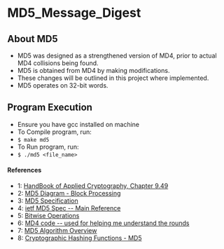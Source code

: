 # MD5_Message_Digest

## About MD5
* MD5 was designed as a strengthened version of MD4, prior to actual MD4 collisions being found.
* MD5 is obtained from MD4 by making modifications.
* These changes will be outlined in this project where implemented.
* MD5 operates on 32-bit words.

## Program Execution
* Ensure you have gcc installed on machine
* To Compile program, run: 
* `$ make md5`
* To Run program, run:
* `$ ./md5 <file_name>`

#### References
* 1: [HandBook of Applied Cryptography, Chapter 9.49](http://cacr.uwaterloo.ca/hac/about/chap9.pdf)
* 2: [MD5 Diagram - Block Processing](https://www.iusmentis.com/technology/hashfunctions/md5/)
* 3: [MD5 Specification](http://practicalcryptography.com/hashes/md5-hash/)
* 4: [ietf MD5 Spec -- Main Reference](https://www.ietf.org/rfc/rfc1321.txt)
* 5: [Bitwise Operations](https://www.geeksforgeeks.org/bitwise-operators-in-c-cpp/)
* 6: [MD4 code -- used for helping me understand the rounds](https://code.woboq.org/linux/linux/crypto/md4.c.html)
* 7: [MD5 Algorithm Overview](http://www.herongyang.com/Cryptography/MD5-Message-Digest-Algorithm-Overview.html)
* 8: [Cryptographic Hashing Functions - MD5](https://cs.indstate.edu/~fsagar/doc/paper.pdf)
